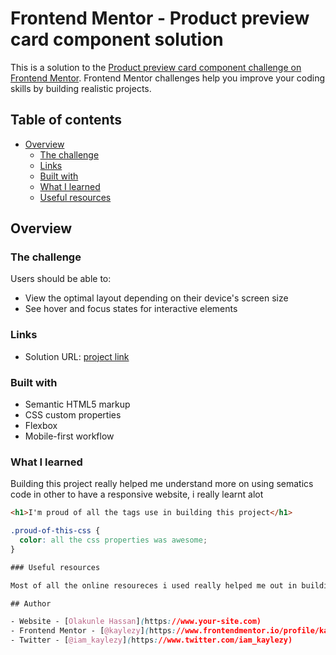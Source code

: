 # Frontend Mentor - Product preview card component solution

This is a solution to the [Product preview card component challenge on Frontend Mentor](https://www.frontendmentor.io/challenges/product-preview-card-component-GO7UmttRfa). Frontend Mentor challenges help you improve your coding skills by building realistic projects. 

## Table of contents

- [Overview](#overview)
  - [The challenge](#the-challenge)
  - [Links](#links)
  - [Built with](#built-with)
  - [What I learned](#what-i-learned)
  - [Useful resources](#useful-resources)


## Overview

### The challenge

Users should be able to:

- View the optimal layout depending on their device's screen size
- See hover and focus states for interactive elements


### Links

- Solution URL: [project link](https://kaylezy.github.io/product-card/)

### Built with

- Semantic HTML5 markup
- CSS custom properties
- Flexbox
- Mobile-first workflow


### What I learned

Building this project really helped me understand more on using sematics code in other to have a responsive website, i really learnt alot


```html
<h1>I'm proud of all the tags use in building this project</h1>
```
```css
.proud-of-this-css {
  color: all the css properties was awesome;
}

### Useful resources

Most of all the online resoureces i used really helped me out in building this project.

## Author

- Website - [Olakunle Hassan](https://www.your-site.com)
- Frontend Mentor - [@kaylezy](https://www.frontendmentor.io/profile/kaylezy)
- Twitter - [@iam_kaylezy](https://www.twitter.com/iam_kaylezy)

